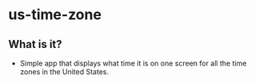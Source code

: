 # us-time-zone

## What is it?

- Simple app that displays what time it is on one screen for all the time zones in the United States.  